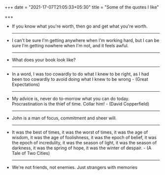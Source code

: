 +++
date = "2021-17-07T21:05:33+05:30"
title = "Some of the quotes I like"

+++
* If you know what you're worth, then go and get what you're worth.

  ***
* I can't be sure I'm getting anywhere when I'm working hard, but I can be sure I'm getting nowhere when I'm not, and it feels awful.

  ***
* What does your book look like?

  ***
* In a word, I was too cowardly to do what I knew to be right, as I had been too cowardly to avoid doing what I knew to be wrong - (Great Expectations)

  ***
* My advice is, never do to-morrow what you can do today. Procrastination is the thief of time. Collar him! - (David Copperfield)

  ***
* John is a man of focus, commitment and sheer will.

  ***
* It was the best of times, it was the worst of times, it was the age of wisdom, it was the age of foolishness, it was the epoch of belief, it was the epoch of incredulity, it was the season of light, it was the season of darkness, it was the spring of hope, it was the winter of despair. - (A Tale of Two Cities)

  ***
* We're not friends, not enemies. Just strangers with memories